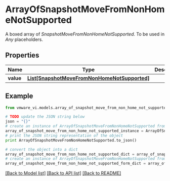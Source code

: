 # ArrayOfSnapshotMoveFromNonHomeNotSupported

A boxed array of *SnapshotMoveFromNonHomeNotSupported*. To be used in *Any* placeholders. 

## Properties
Name | Type | Description | Notes
------------ | ------------- | ------------- | -------------
**value** | [**List[SnapshotMoveFromNonHomeNotSupported]**](SnapshotMoveFromNonHomeNotSupported.md) |  | 

## Example

```python
from vmware_vi.models.array_of_snapshot_move_from_non_home_not_supported import ArrayOfSnapshotMoveFromNonHomeNotSupported

# TODO update the JSON string below
json = "{}"
# create an instance of ArrayOfSnapshotMoveFromNonHomeNotSupported from a JSON string
array_of_snapshot_move_from_non_home_not_supported_instance = ArrayOfSnapshotMoveFromNonHomeNotSupported.from_json(json)
# print the JSON string representation of the object
print ArrayOfSnapshotMoveFromNonHomeNotSupported.to_json()

# convert the object into a dict
array_of_snapshot_move_from_non_home_not_supported_dict = array_of_snapshot_move_from_non_home_not_supported_instance.to_dict()
# create an instance of ArrayOfSnapshotMoveFromNonHomeNotSupported from a dict
array_of_snapshot_move_from_non_home_not_supported_form_dict = array_of_snapshot_move_from_non_home_not_supported.from_dict(array_of_snapshot_move_from_non_home_not_supported_dict)
```
[[Back to Model list]](../README.md#documentation-for-models) [[Back to API list]](../README.md#documentation-for-api-endpoints) [[Back to README]](../README.md)


